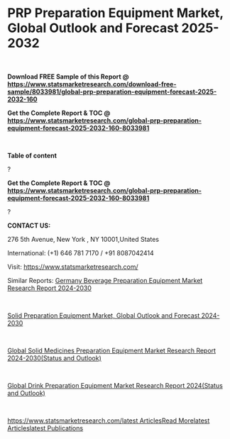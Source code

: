 <h1>PRP Preparation Equipment Market, Global Outlook and Forecast 2025-2032</h1><br/><p><strong>Download FREE Sample of this Report @ <a href="https://www.statsmarketresearch.com/download-free-sample/8033981/global-prp-preparation-equipment-forecast-2025-2032-160">https://www.statsmarketresearch.com/download-free-sample/8033981/global-prp-preparation-equipment-forecast-2025-2032-160</a></strong></p>
 
 
 
 <div><b>Get the Complete Report & TOC @ <a href="https://www.statsmarketresearch.com/global-prp-preparation-equipment-forecast-2025-2032-160-8033981">https://www.statsmarketresearch.com/global-prp-preparation-equipment-forecast-2025-2032-160-8033981</a></b></div>
 
 
 
 <p><br />
 
 <b>Table of content</b></p>
 
 
 
 <p>? </p>
 
 
 
 <div><b>Get the Complete Report & TOC @ <a href="https://www.statsmarketresearch.com/global-prp-preparation-equipment-forecast-2025-2032-160-8033981">https://www.statsmarketresearch.com/global-prp-preparation-equipment-forecast-2025-2032-160-8033981</a></b></div>
 
 
 
 <p>? </p>
 
 
 
 <p><b>CONTACT US:</b><br />
 
 276 5th Avenue, New York , NY 10001,United States<br />
 
 International: (+1) 646 781 7170 / +91 8087042414<br />
 
 Visit: <a href="https://www.statsmarketresearch.com/">https://www.statsmarketresearch.com/</a><br />
 
 Similar Reports: <a href="https://www.statsmarketresearch.com/global-prp-preparation-equipment-forecast-2025-2032-160-8033981">Germany Beverage Preparation Equipment Market Research Report 2024-2030</a><br />
 
 <br />
 
 <a href="https://www.statsmarketresearch.com/global-prp-preparation-equipment-forecast-2025-2032-160-8033981">Solid Preparation Equipment Market, Global Outlook and Forecast 2024-2030</a><br />
 
 <br />
 
 <a href="https://www.statsmarketresearch.com/global-prp-preparation-equipment-forecast-2025-2032-160-8033981">Global Solid Medicines Preparation Equipment Market Research Report 2024-2030(Status and Outlook)</a><br />
 
 <br />
 
 <a href="https://www.statsmarketresearch.com/global-prp-preparation-equipment-forecast-2025-2032-160-8033981">Global Drink Preparation Equipment Market Research Report 2024(Status and Outlook)</a><br />
 
 <br />
 
 <a href="https://gyeongbokgung.com">https://www.statsmarketresearch.com/</a><a href="https://hallyeomaritime.com">latest Articles</a><a href="https://jingwansa.com">Read More</a><a href="https://nguoiviet.jp/">latest Articles</a><a href="https://www.intelmarketresearch.com/">latest Publications</a></p>